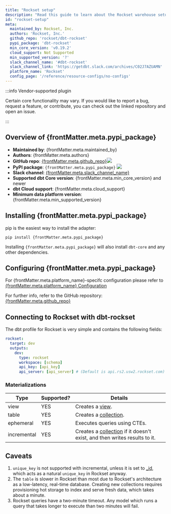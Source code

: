 ```yaml
---
title: "Rockset setup"
description: "Read this guide to learn about the Rockset warehouse setup in dbt."
id: "rockset-setup"
meta:
  maintained_by: Rockset, Inc.
  authors: 'Rockset, Inc.'
  github_repo: 'rockset/dbt-rockset'
  pypi_package: 'dbt-rockset'
  min_core_version: 'v0.19.2'
  cloud_support: Not Supported
  min_supported_version: '?'
  slack_channel_name: '#dbt-rockset'
  slack_channel_link: 'https://getdbt.slack.com/archives/C02J7AZUAMN'
  platform_name: 'Rockset'
  config_page: '/reference/resource-configs/no-configs'
---
```


:::info Vendor-supported plugin

Certain core functionality may vary. If you would like to report a bug, request a feature, or contribute, you can check out the linked repository and open an issue.

:::

<h2> Overview of {frontMatter.meta.pypi_package} </h2>

<ul>
    <li><strong>Maintained by</strong>: {frontMatter.meta.maintained_by}</li>
    <li><strong>Authors</strong>: {frontMatter.meta.authors}</li>
    <li><strong>GitHub repo</strong>: <a href={`https://github.com/${frontMatter.meta.github_repo}`}>{frontMatter.meta.github_repo}</a><a href={`https://github.com/${frontMatter.meta.github_repo}`}><img src={`https://img.shields.io/github/stars/${frontMatter.meta.github_repo}?style=for-the-badge`}/></a></li>
    <li><strong>PyPI package</strong>: <code>{frontMatter.meta.pypi_package}</code> <a href={`https://badge.fury.io/py/${frontMatter.meta.pypi_package}`}><img src={`https://badge.fury.io/py/${frontMatter.meta.pypi_package}.svg`}/></a></li>
    <li><strong>Slack channel</strong>: <a href={frontMatter.meta.slack_channel_link}>{frontMatter.meta.slack_channel_name}</a></li>
    <li><strong>Supported dbt Core version</strong>: {frontMatter.meta.min_core_version} and newer</li>
    <li><strong>dbt Cloud support</strong>: {frontMatter.meta.cloud_support}</li>
    <li><strong>Minimum data platform version</strong>: {frontMatter.meta.min_supported_version}</li>
    </ul>


<h2> Installing {frontMatter.meta.pypi_package} </h2>

pip is the easiest way to install the adapter:

<code>pip install {frontMatter.meta.pypi_package}</code>

<p>Installing <code>{frontMatter.meta.pypi_package}</code> will also install <code>dbt-core</code> and any other dependencies.</p>

<h2> Configuring {frontMatter.meta.pypi_package} </h2>

<p>For {frontMatter.meta.platform_name}-specifc configuration please refer to <a href={frontMatter.meta.config_page}>{frontMatter.meta.platform_name} Configuration</a> </p>

<p>For further info, refer to the GitHub repository: <a href={`https://github.com/${frontMatter.meta.github_repo}`}>{frontMatter.meta.github_repo}</a></p>

## Connecting to Rockset with **dbt-rockset**

The dbt profile for Rockset is very simple and contains the following fields:

<File name='profiles.yml'>

```yaml
rockset:
  target: dev
  outputs:
    dev:
      type: rockset
      workspace: [schema]
      api_key: [api_key]
      api_server: [api_server] # (Default is api.rs2.usw2.rockset.com)
```

</File>

### Materializations

Type | Supported? | Details
-----|------------|----------------
view | YES | Creates a [view](https://rockset.com/docs/views/#gatsby-focus-wrapper).
table | YES | Creates a [collection](https://rockset.com/docs/collections/#gatsby-focus-wrapper).
ephemeral | YES | Executes queries using CTEs.
incremental | YES | Creates a [collection](https://rockset.com/docs/collections/#gatsby-focus-wrapper) if it doesn't exist, and then writes results to it.

## Caveats
1. `unique_key` is not supported with incremental, unless it is set to [_id](https://rockset.com/docs/special-fields/#the-_id-field), which acts as a natural `unique_key` in Rockset anyway.
2. The `table` <Term id="materialization" /> is slower in Rockset than most due to Rockset's architecture as a low-latency, real-time database. Creating new collections requires provisioning hot storage to index and serve fresh data, which takes about a minute.
3. Rockset queries have a two-minute timeout. Any model which runs a query that takes longer to execute than two minutes will fail.
